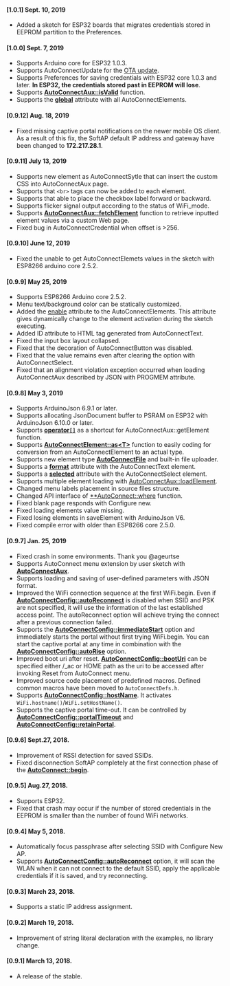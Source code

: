 #### [1.0.1] Sept. 10, 2019
- Added a sketch for ESP32 boards that migrates credentials stored in EEPROM partition to the Preferences.

#### [1.0.0] Sept. 7, 2019
- Supports Arduino core for ESP32 1.0.3.
- Supports AutoConnectUpdate for the [OTA update](otaupdate.md).
- Supports Preferences for saving credentials with ESP32 core 1.0.3 and later. **In ESP32, the credentials stored past in EEPROM will lose**.
- Supports [**AutoConnectAux::isValid**](apiaux.md#isvalid) function.
- Supports the [**global**](achandling.md#transfer-of-input-values-across-pages) attribute with all AutoConnectElements.

#### [0.9.12] Aug. 18, 2019
- Fixed missing captive portal notifications on the newer mobile OS client. As a result of this fix, the SoftAP default IP address and gateway have been changed to **172.217.28.1**.

#### [0.9.11] July 13, 2019
- Supports new element as AutoConnectSytle that can insert the custom CSS into AutoConnectAux page.
- Supports that `<br>` tags can now be added to each element.
- Supports that able to place the checkbox label forward or backward.
- Supports flicker signal output according to the status of WiFi_mode.
- Supports [**AutoConnectAux::fetchElement**](apiaux.md#fetchelement) function to retrieve inputted element values via a custom Web page.
- Fixed bug in AutoConnectCredential when offset is >256.

#### [0.9.10] June 12, 2019
- Fixed the unable to get AutoConnectElemets values ​​in the sketch with ESP8266 arduino core 2.5.2.

#### [0.9.9] May 25, 2019
- Supports ESP8266 Arduino core 2.5.2.
- Menu text/background color can be statically customized.
- Added the [enable](achandling.md#enable-autoconnectelements-during-the-sketch-execution)  attribute to the AutoConnectElements. This attribute gives dynamically change to the element activation during the sketch executing.
- Added ID attribute to HTML tag generated from AutoConnectText.
- Fixed the input box layout collapsed.
- Fixed that the decoration of AutoConnectButton was disabled.
- Fixed that the value remains even after clearing the option with AutoConnectSelect.
- Fixed that an alignment violation exception occurred when loading AutoConnectAux described by JSON with PROGMEM attribute.

#### [0.9.8] May 3, 2019
- Supports ArduinoJson 6.9.1 or later.
- Supports allocating JsonDocument buffer to PSRAM on ESP32 with ArduinoJson 6.10.0 or later.
- Supports [**operator`[]`**](apiaux.md#operator) as a shortcut for AutoConnectAux::getElement function.
- Supports [**AutoConnectElement::as<T\>**](apielements.md#ast62) function to easily coding for conversion from an AutoConnectElement to an actual type.
- Supports new element type [**AutoConnectFile**](acelements.md#autoconnectfile) and built-in file uploader.
- Supports a [**format**](acelements.md#format) attribute with the AutoConnectText element.
- Supports a [**selected**](acelements.md#selected) attribute with the AutoConnectSelect element.
- Supports multiple element loading with [AutoConnectAux::loadElement](apiaux.md#loadelement).
- Changed menu labels placement in source files structure.
- Changed API interface of [**AutoConnect::where](api.md#where) function.
- Fixed blank page responds with Configure new.
- Fixed loading elements value missing.
- Fixed losing elements in saveElement with ArduinoJson V6.
- Fixed compile error with older than ESP8266 core 2.5.0.

#### [0.9.7] Jan. 25, 2019

- Fixed crash in some environments. Thank you @ageurtse
- Supports AutoConnect menu extension by user sketch with [**AutoConnectAux**](acintro.md).
- Supports loading and saving of user-defined parameters with JSON format.
- Improved the WiFi connection sequence at the first WiFi.begin. Even if [**AutoConnectConfig::autoReconnect**](apiconfig.md#autoreconnect) is disabled when SSID and PSK are not specified, it will use the information of the last established access point. The autoReconnect option will achieve trying the connect after a previous connection failed.
- Supports the [**AutoConnectConfig::immediateStart**](apiconfig.md#immediatestart) option and immediately starts the portal without first trying WiFi.begin. You can start the captive portal at any time in combination with the [**AutoConnectConfig::autoRise**](apiconfig.md#autorise) option.
- Improved boot uri after reset. [**AutoConnectConfig::bootUri**](apiconfig.md#booturi) can be specified either /_ac or HOME path as the uri to be accessed after invoking Reset from AutoConnect menu.
- Improved source code placement of predefined macros. Defined common macros have been moved to ```AutoConnectDefs.h```.
- Supports [**AutoConnectConfig::hostName**](apiconfig.md#hostname). It activates ```WiFi.hostname()```/```WiFi.setHostName()```.
- Supports the captive portal time-out. It can be controlled by [**AutoConnectConfig::portalTimeout**](apiconfig.md#portaltimeout) and [**AutoConnectConfig::retainPortal**](apiconfig.md#retainportal).

#### [0.9.6] Sept.27, 2018.

- Improvement of RSSI detection for saved SSIDs.
- Fixed disconnection SoftAP completely at the first connection phase of the [**AutoConnect::begin**](api.md#begin).

#### [0.9.5] Aug.27, 2018.

- Supports ESP32.
- Fixed that crash may occur if the number of stored credentials in the EEPROM is smaller than the number of found WiFi networks.

#### [0.9.4] May 5, 2018.

- Automatically focus passphrase after selecting SSID with Configure New AP.
- Supports [**AutoConnectConfig::autoReconnect**](apiconfig.md#autoreconnect) option, it will scan the WLAN when it can not connect to the default SSID, apply the applicable credentials if it is saved, and try reconnecting.

#### [0.9.3] March 23, 2018.

- Supports a static IP address assignment.

#### [0.9.2] March 19, 2018.

- Improvement of string literal declaration with the examples, no library change.

#### [0.9.1] March 13, 2018.

- A release of the stable.
